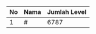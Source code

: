| No | Nama            | Jumlah Level |
|----|-----------------|--------------|
| 1  | #    |    6787        |
